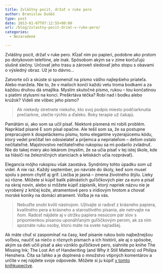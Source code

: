 ```yaml
---
title: Zvláštny pocit, držať v ruke pero
author: Branislav Dudáš
type: post
date: 2013-01-07T07:12:55+00:00
url: /blog/zvlastny-pocit-drzat-v-ruke-pero/
categories:
  - Nezaradené

---
```

Zvláštny pocit, držať v ruke pero. Kĺzať ním po papieri, podobne ako prstom po dotykovom telefóne, ale inak. Spôsobom akým sa v zime korčuľujú slušné slečny. Určovať jeho trasu a zároveň sledovať jeho stopu s obavami o výsledný obraz. Už je to dávno…<!--more-->

Zatvorte oči a skúste si spomenúť na písmo vášho najlepšieho priateľa. Alebo manžela. Nie to, že v mailoch končí každú vetu troma bodkami a za každou druhou dá smajlíka. Myslím skutočné písmo, rukou &#8211; tou končatinou s piatimi stylusmi na konci. Preškrtáva téčka? Robí nad i bodku alebo krúžok? Videli ste vôbec jeho písmo?

> Ak niekedy stretnete niekoho, kto svoj podpis miesto podčiarknutia prečiarkne, utečte rýchlo a ďaleko. Roky terapie už čakajú.

Pamätám si, ako som sa učil písať. Niektoré písmená mi robili problém. Napríklad písané E som písal opačne. Ale tešil som sa, že sa postupne prepracujem k dospeláckemu písmu, tomu elegantne vyzerajúcemu kódu, ktorý vedel prečítať len odosielateľ a príjemca a nepriateľom &#8211; deťom ostalo nečitateľné. Majstrovstvo nečitateľného rukopisu sa mi podarilo zvládnuť. Nie do takej miery ako lekárom (myslím, že sa učia písať v tej istej škole, kde sa hlásiči na železničných staniciach a letiskách učia rozprávať).

Elegancia môjho rukopisu však zaostáva. Syndrómy tohto úpadku som už videl. A nie raz. Každý september, po návrate do školy, keď som musel spolu s perom chytiť aj grif. Liečba je jasná &#8211; zmena životného štýlu. Lieky sú rôzne. Môžete si kúpiť balík pätnástich guľôčkových pier za euro a písať na okraj novín, alebo si môžete kúpiť zápisník, ktorý napriek názvu nie je vyrobený z krtčej kože, atramentové pero s irídiovým hrotom a chovať morské koníky na domáci atrament. Voľba je na vás.

> Nebuďte snobi kvôli nástrojom. Užívajte si radosť z krásneho papiera, kvalitného pera a krásneho a starostlivého písania, ale netrvajte na ňom. Radosť nájdete aj v útržku papiera nesúcom pár slov s pripomienkou písanou uponáhľaným guľôčkovým perom, ak za ním spoznáte ruku osoby, ktorú máte na svete najradšej.

Ak máte chuť si zaspomínať na časy, keď písanie rukou bolo najbežnejšou voľbou, naučiť sa niečo o rôznych písmach a ich histórii, ale aj o spôsobe, akým sa deti učili písať a ako vzniklo guľôčkové pero, siahnite po knihe The Missing Ink: The Lost Art of Handwriting (and Why it Still Matters) od Philipa Henshera. Číta sa ľahko a je doplnená o množstvo vtipných komentárov a určite v nej nájdete svoje odpovede. Môžete si ju kúpiť <a title="EuroBooks" href="http://www.eurobooks.sk/sk/produkt/146328/The-Missing-Ink/" target="_blank">v tomto kníhkupectve</a>.